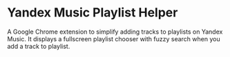 # Yandex Music Playlist Helper
A Google Chrome extension to simplify adding tracks to playlists on Yandex Music. It displays a fullscreen playlist chooser with fuzzy search when you add a track to playlist.